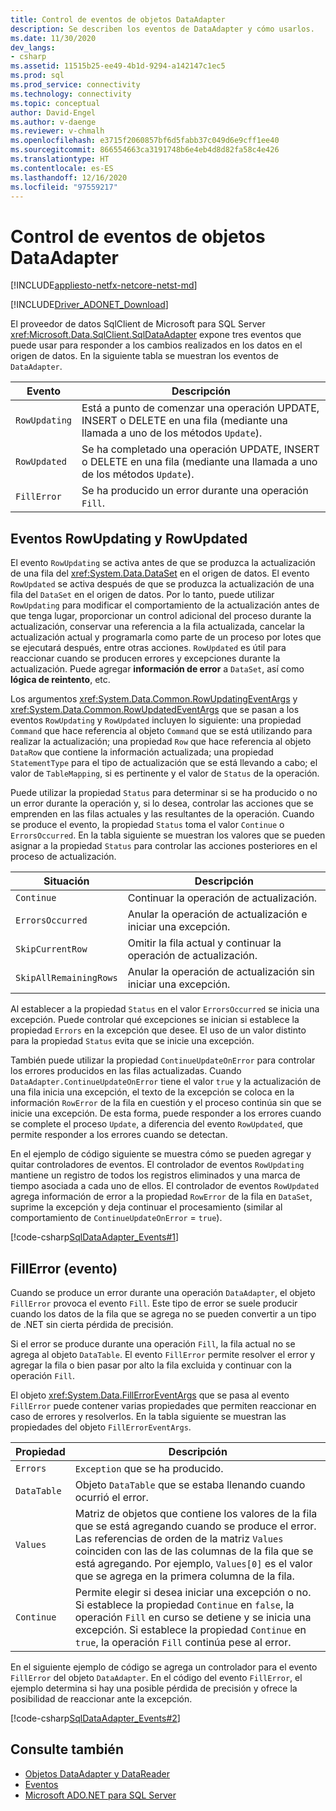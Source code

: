 ```yaml
---
title: Control de eventos de objetos DataAdapter
description: Se describen los eventos de DataAdapter y cómo usarlos.
ms.date: 11/30/2020
dev_langs:
- csharp
ms.assetid: 11515b25-ee49-4b1d-9294-a142147c1ec5
ms.prod: sql
ms.prod_service: connectivity
ms.technology: connectivity
ms.topic: conceptual
author: David-Engel
ms.author: v-daenge
ms.reviewer: v-chmalh
ms.openlocfilehash: e3715f2060857bf6d5fabb37c049d6e9cff1ee40
ms.sourcegitcommit: 866554663ca3191748b6e4eb4d8d82fa58c4e426
ms.translationtype: HT
ms.contentlocale: es-ES
ms.lasthandoff: 12/16/2020
ms.locfileid: "97559217"
---
```

# <a name="handle-dataadapter-events"></a>Control de eventos de objetos DataAdapter

[!INCLUDE[appliesto-netfx-netcore-netst-md](../../includes/appliesto-netfx-netcore-netst-md.md)]

[!INCLUDE[Driver_ADONET_Download](../../includes/driver_adonet_download.md)]

El proveedor de datos SqlClient de Microsoft para SQL Server <xref:Microsoft.Data.SqlClient.SqlDataAdapter> expone tres eventos que puede usar para responder a los cambios realizados en los datos en el origen de datos. En la siguiente tabla se muestran los eventos de `DataAdapter`.

|Evento|Descripción|  
|-----------|-----------------|  
|`RowUpdating`|Está a punto de comenzar una operación UPDATE, INSERT o DELETE en una fila (mediante una llamada a uno de los métodos `Update`).|  
|`RowUpdated`|Se ha completado una operación UPDATE, INSERT o DELETE en una fila (mediante una llamada a uno de los métodos `Update`).|  
|`FillError`|Se ha producido un error durante una operación `Fill`.|  

## <a name="rowupdating-and-rowupdated-events"></a>Eventos RowUpdating y RowUpdated

El evento `RowUpdating` se activa antes de que se produzca la actualización de una fila del <xref:System.Data.DataSet> en el origen de datos. El evento `RowUpdated` se activa después de que se produzca la actualización de una fila del `DataSet` en el origen de datos. Por lo tanto, puede utilizar `RowUpdating` para modificar el comportamiento de la actualización antes de que tenga lugar, proporcionar un control adicional del proceso durante la actualización, conservar una referencia a la fila actualizada, cancelar la actualización actual y programarla como parte de un proceso por lotes que se ejecutará después, entre otras acciones. `RowUpdated` es útil para reaccionar cuando se producen errores y excepciones durante la actualización. Puede agregar **información de error** a `DataSet`, así como **lógica de reintento**, etc.

Los argumentos <xref:System.Data.Common.RowUpdatingEventArgs> y <xref:System.Data.Common.RowUpdatedEventArgs> que se pasan a los eventos `RowUpdating` y `RowUpdated` incluyen lo siguiente: una propiedad `Command` que hace referencia al objeto `Command` que se está utilizando para realizar la actualización; una propiedad `Row` que hace referencia al objeto `DataRow` que contiene la información actualizada; una propiedad `StatementType` para el tipo de actualización que se está llevando a cabo; el valor de `TableMapping`, si es pertinente y el valor de `Status` de la operación.

Puede utilizar la propiedad `Status` para determinar si se ha producido o no un error durante la operación y, si lo desea, controlar las acciones que se emprenden en las filas actuales y las resultantes de la operación. Cuando se produce el evento, la propiedad `Status` toma el valor `Continue` o `ErrorsOccurred`. En la tabla siguiente se muestran los valores que se pueden asignar a la propiedad `Status` para controlar las acciones posteriores en el proceso de actualización.

|Situación|Descripción|  
|------------|-----------------|  
|`Continue`|Continuar la operación de actualización.|  
|`ErrorsOccurred`|Anular la operación de actualización e iniciar una excepción.|  
|`SkipCurrentRow`|Omitir la fila actual y continuar la operación de actualización.|  
|`SkipAllRemainingRows`|Anular la operación de actualización sin iniciar una excepción.|  

Al establecer a la propiedad `Status` en el valor `ErrorsOccurred` se inicia una excepción. Puede controlar qué excepciones se inician si establece la propiedad `Errors` en la excepción que desee. El uso de un valor distinto para la propiedad `Status` evita que se inicie una excepción.

También puede utilizar la propiedad `ContinueUpdateOnError` para controlar los errores producidos en las filas actualizadas. Cuando `DataAdapter.ContinueUpdateOnError` tiene el valor `true` y la actualización de una fila inicia una excepción, el texto de la excepción se coloca en la información `RowError` de la fila en cuestión y el proceso continúa sin que se inicie una excepción. De esta forma, puede responder a los errores cuando se complete el proceso `Update`, a diferencia del evento `RowUpdated`, que permite responder a los errores cuando se detectan.

En el ejemplo de código siguiente se muestra cómo se pueden agregar y quitar controladores de eventos. El controlador de eventos `RowUpdating` mantiene un registro de todos los registros eliminados y una marca de tiempo asociada a cada uno de ellos. El controlador de eventos `RowUpdated` agrega información de error a la propiedad `RowError` de la fila en `DataSet`, suprime la excepción y deja continuar el procesamiento (similar al comportamiento de `ContinueUpdateOnError` = `true`).

[!code-csharp[SqlDataAdapter_Events#1](~/../sqlclient/doc/samples/SqlDataAdapter_Events.cs#1)]

## <a name="fillerror-event"></a>FillError (evento)

Cuando se produce un error durante una operación `DataAdapter`, el objeto `FillError` provoca el evento `Fill`. Este tipo de error se suele producir cuando los datos de la fila que se agrega no se pueden convertir a un tipo de .NET sin cierta pérdida de precisión.

Si el error se produce durante una operación `Fill`, la fila actual no se agrega al objeto `DataTable`. El evento `FillError` permite resolver el error y agregar la fila o bien pasar por alto la fila excluida y continuar con la operación `Fill`.

El objeto <xref:System.Data.FillErrorEventArgs> que se pasa al evento `FillError` puede contener varias propiedades que permiten reaccionar en caso de errores y resolverlos. En la tabla siguiente se muestran las propiedades del objeto `FillErrorEventArgs`.

|Propiedad|Descripción|  
|--------------|-----------------|  
|`Errors`|`Exception` que se ha producido.|  
|`DataTable`|Objeto `DataTable` que se estaba llenando cuando ocurrió el error.|  
|`Values`|Matriz de objetos que contiene los valores de la fila que se está agregando cuando se produce el error. Las referencias de orden de la matriz `Values` coinciden con las de las columnas de la fila que se está agregando. Por ejemplo, `Values[0]` es el valor que se agrega en la primera columna de la fila.|  
|`Continue`|Permite elegir si desea iniciar una excepción o no. Si establece la propiedad `Continue` en `false`, la operación `Fill` en curso se detiene y se inicia una excepción. Si establece la propiedad `Continue` en `true`, la operación `Fill` continúa pese al error.|  

En el siguiente ejemplo de código se agrega un controlador para el evento `FillError` del objeto `DataAdapter`. En el código del evento `FillError`, el ejemplo determina si hay una posible pérdida de precisión y ofrece la posibilidad de reaccionar ante la excepción.

[!code-csharp[SqlDataAdapter_Events#2](~/../sqlclient/doc/samples/SqlDataAdapter_Events.cs#2)]

## <a name="see-also"></a>Consulte también

- [Objetos DataAdapter y DataReader](dataadapters-datareaders.md)
- [Eventos](/dotnet/standard/events/index)
- [Microsoft ADO.NET para SQL Server](microsoft-ado-net-sql-server.md)
